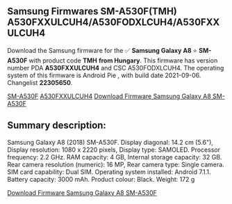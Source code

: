 <h2>Samsung Firmwares SM-A530F(TMH) A530FXXULCUH4/A530FODXLCUH4/A530FXXULCUH4</h2>
Download the Samsung firmware for the ✅ <strong>Samsung Galaxy A8 </strong> ⭐ <strong>SM-A530F</strong> with product code <strong>TMH</strong> <strong> from Hungary</strong>. This firmware has version number PDA <strong>A530FXXULCUH4</strong> and CSC A530FODXLCUH4. The operating system of this firmware is Android Pie , with build date 2021-09-06. Changelist <strong>22305650</strong>.


[SM-A530F](https://samfirm.shop/samsung/model/SM-A530F)
[A530FXXULCUH4](https://samfirm.shop/samsung/pda/A530FXXULCUH4)
[Download Firmware Samsung Galaxy A8 SM-A530F](https://samfirm.shop/samsung/firmware/453265)
<h2>Summary description:</h2>
<p>Samsung Galaxy A8 (2018) SM-A530F. Display diagonal: 14.2 cm (5.6"), Display resolution: 1080 x 2220 pixels, Display type: SAMOLED. Processor frequency: 2.2 GHz. RAM capacity: 4 GB, Internal storage capacity: 32 GB. Rear camera resolution (numeric): 16 MP, Rear camera type: Single camera. SIM card capability: Dual SIM. Operating system installed: Android 7.1.1. Battery capacity: 3000 mAh. Product colour: Black. Weight: 172 g</p>


[Download Firmware Samsung Galaxy A8 SM-A530F](https://samfirm.shop/samsung/firmware/453265)
